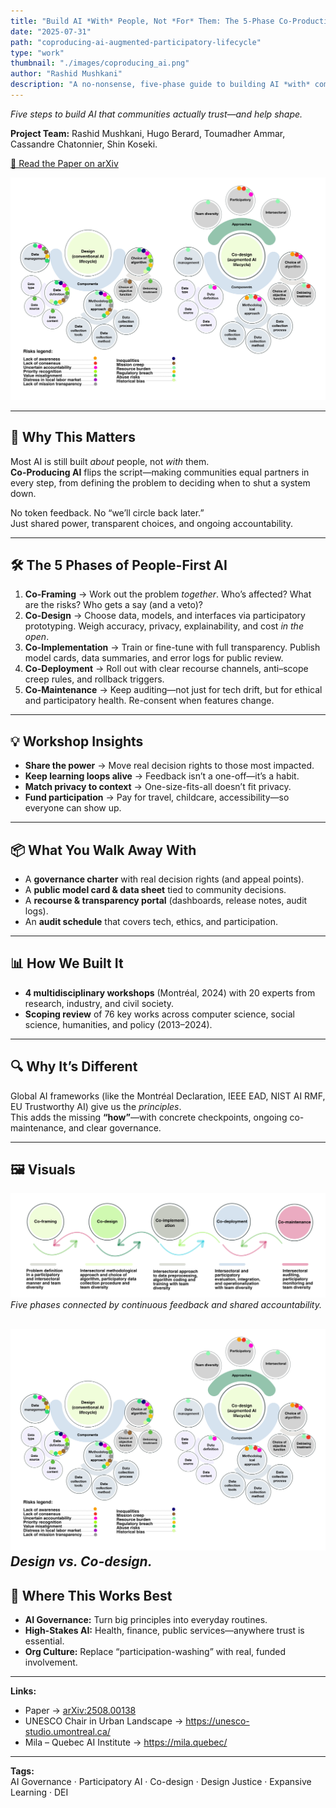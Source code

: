 ```yaml
---
title: "Build AI *With* People, Not *For* Them: The 5-Phase Co-Production Playbook"
date: "2025-07-31"
path: "coproducing-ai-augmented-participatory-lifecycle"
type: "work"
thumbnail: "./images/coproducing_ai.png"
author: "Rashid Mushkani"
description: "A no-nonsense, five-phase guide to building AI *with* communities—so decisions, risks, and benefits are shared from day one."
---
```


*Five steps to build AI that communities actually trust—and help shape.*

**Project Team:** Rashid Mushkani, Hugo Berard, Toumadher Ammar, Cassandre Chatonnier, Shin Koseki.

[📄 Read the Paper on arXiv](https://arxiv.org/abs/2508.00138)

[![Read the Paper on arXiv](./images/design.png)](https://arxiv.org/abs/2508.00138)

---

## 🚀 Why This Matters

Most AI is still built *about* people, not *with* them.  
**Co-Producing AI** flips the script—making communities equal partners in every step, from defining the problem to deciding when to shut a system down.  

No token feedback. No “we’ll circle back later.”  
Just shared power, transparent choices, and ongoing accountability.

---

## 🛠 The 5 Phases of People-First AI

1. **Co-Framing** → Work out the problem *together*. Who’s affected? What are the risks? Who gets a say (and a veto)?
2. **Co-Design** → Choose data, models, and interfaces via participatory prototyping. Weigh accuracy, privacy, explainability, and cost *in the open*.
3. **Co-Implementation** → Train or fine-tune with full transparency. Publish model cards, data summaries, and error logs for public review.
4. **Co-Deployment** → Roll out with clear recourse channels, anti–scope creep rules, and rollback triggers.
5. **Co-Maintenance** → Keep auditing—not just for tech drift, but for ethical and participatory health. Re-consent when features change.

---

## 💡 Workshop Insights

- **Share the power** → Move real decision rights to those most impacted.  
- **Keep learning loops alive** → Feedback isn’t a one-off—it’s a habit.  
- **Match privacy to context** → One-size-fits-all doesn’t fit privacy.  
- **Fund participation** → Pay for travel, childcare, accessibility—so everyone can show up.

---

## 📦 What You Walk Away With

- A **governance charter** with real decision rights (and appeal points).  
- A **public model card & data sheet** tied to community decisions.  
- A **recourse & transparency portal** (dashboards, release notes, audit logs).  
- An **audit schedule** that covers tech, ethics, and participation.

---

## 📊 How We Built It

- **4 multidisciplinary workshops** (Montréal, 2024) with 20 experts from research, industry, and civil society.  
- **Scoping review** of 76 key works across computer science, social science, humanities, and policy (2013–2024).

---

## 🔍 Why It’s Different

Global AI frameworks (like the Montréal Declaration, IEEE EAD, NIST AI RMF, EU Trustworthy AI) give us the *principles*.  
This adds the missing **“how”**—with concrete checkpoints, ongoing co-maintenance, and clear governance.

---

## 🖼 Visuals

![Lifecycle overview.](./images/coproducing_ai_lifecycle.png)  
*Five phases connected by continuous feedback and shared accountability.*

![Risks in Design versus Co-design.](./images/design.png)  
*Design vs. Co-design.*
---

## 📍 Where This Works Best

- **AI Governance:** Turn big principles into everyday routines.  
- **High-Stakes AI:** Health, finance, public services—anywhere trust is essential.  
- **Org Culture:** Replace “participation-washing” with real, funded involvement.

---

**Links:**  
- Paper → [arXiv:2508.00138](https://arxiv.org/abs/2508.00138)  
- UNESCO Chair in Urban Landscape → <https://unesco-studio.umontreal.ca/>  
- Mila – Quebec AI Institute → <https://mila.quebec/>

---

**Tags:**  
AI Governance · Participatory AI · Co-design · Design Justice · Expansive Learning · DEI
